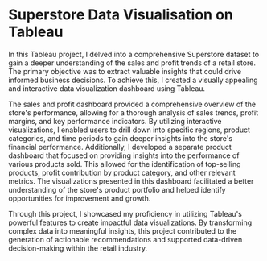 # Superstore Data Visualisation on Tableau

In this Tableau project, I delved into a comprehensive Superstore dataset to gain a deeper understanding of the sales and profit trends of a retail store. The primary objective was to extract valuable insights that could drive informed business decisions. To achieve this, I created a visually appealing and interactive data visualization dashboard using Tableau.

The sales and profit dashboard provided a comprehensive overview of the store's performance, allowing for a thorough analysis of sales trends, profit margins, and key performance indicators. By utilizing interactive visualizations, I enabled users to drill down into specific regions, product categories, and time periods to gain deeper insights into the store's financial performance. Additionally, I developed a separate product dashboard that focused on providing insights into the performance of various products sold. This allowed for the identification of top-selling products, profit contribution by product category, and other relevant metrics. The visualizations presented in this dashboard facilitated a better understanding of the store's product portfolio and helped identify opportunities for improvement and growth.

Through this project, I showcased my proficiency in utilizing Tableau's powerful features to create impactful data visualizations. By transforming complex data into meaningful insights, this project contributed to the generation of actionable recommendations and supported data-driven decision-making within the retail industry.
